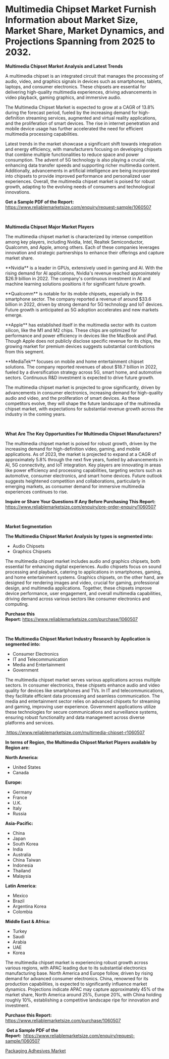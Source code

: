 <p><h1>Multimedia Chipset Market Furnish Information about Market Size, Market Share, Market Dynamics, and Projections Spanning from 2025 to 2032.</h1></p><p><strong>Multimedia Chipset Market Analysis and Latest Trends</strong></p>
<p><p>A multimedia chipset is an integrated circuit that manages the processing of audio, video, and graphics signals in devices such as smartphones, tablets, laptops, and consumer electronics. These chipsets are essential for delivering high-quality multimedia experiences, driving advancements in video playback, gaming graphics, and immersive audio. </p><p>The Multimedia Chipset Market is expected to grow at a CAGR of 13.8% during the forecast period, fueled by the increasing demand for high-definition streaming services, augmented and virtual reality applications, and the proliferation of smart devices. The rise in internet penetration and mobile device usage has further accelerated the need for efficient multimedia processing capabilities. </p><p>Latest trends in the market showcase a significant shift towards integration and energy efficiency, with manufacturers focusing on developing chipsets that combine multiple functionalities to reduce space and power consumption. The advent of 5G technology is also playing a crucial role, enhancing data transfer speeds and supporting richer multimedia content. Additionally, advancements in artificial intelligence are being incorporated into chipsets to provide improved performance and personalized user experiences. Overall, the multimedia chipset market is poised for robust growth, adapting to the evolving needs of consumers and technological innovations.</p></p>
<p><strong>Get a Sample PDF of the Report:&nbsp;</strong> <a href="https://www.reliablemarketsize.com/enquiry/request-sample/1060507?utm_campaign=3530&utm_medium=2&utm_source=Github&utm_content=ia&utm_term=22032025&utm_id=multimedia-chipset">https://www.reliablemarketsize.com/enquiry/request-sample/1060507</a></p>
<p>&nbsp;</p>
<p><strong>Multimedia Chipset Major Market Players</strong></p>
<p><p>The multimedia chipset market is characterized by intense competition among key players, including Nvidia, Intel, Realtek Semiconductor, Qualcomm, and Apple, among others. Each of these companies leverages innovation and strategic partnerships to enhance their offerings and capture market share.</p><p>**Nvidia** is a leader in GPUs, extensively used in gaming and AI. With the rising demand for AI applications, Nvidia's revenue reached approximately $26.9 billion in 2022. The company's continuous investment in AI and machine learning solutions positions it for significant future growth.</p><p>**Qualcomm** is notable for its mobile chipsets, especially in the smartphone sector. The company reported a revenue of around $33.6 billion in 2022, driven by strong demand for 5G technology and IoT devices. Future growth is anticipated as 5G adoption accelerates and new markets emerge.</p><p>**Apple** has established itself in the multimedia sector with its custom silicon, like the M1 and M2 chips. These chips are optimized for performance and power efficiency in devices like the MacBook and iPad. Though Apple does not publicly disclose specific revenue for its chips, the growing market for premium devices suggests substantial contributions from this segment.</p><p>**MediaTek** focuses on mobile and home entertainment chipset solutions. The company reported revenues of about $18.7 billion in 2022, fueled by a diversification strategy across 5G, smart home, and automotive sectors. Continuous R&D investment is expected to drive future growth.</p><p>The multimedia chipset market is projected to grow significantly, driven by advancements in consumer electronics, increasing demand for high-quality audio and video, and the proliferation of smart devices. As these competitors evolve, they will shape the future landscape of the multimedia chipset market, with expectations for substantial revenue growth across the industry in the coming years.</p></p>
<p>&nbsp;</p>
<p><strong>What Are The Key Opportunities For Multimedia Chipset Manufacturers?</strong></p>
<p><p>The multimedia chipset market is poised for robust growth, driven by the increasing demand for high-definition video, gaming, and mobile applications. As of 2023, the market is projected to expand at a CAGR of approximately 5.8% through the next five years, fueled by advancements in AI, 5G connectivity, and IoT integration. Key players are innovating in areas like power efficiency and processing capabilities, targeting sectors such as automotive, consumer electronics, and smart home devices. Future outlook suggests heightened competition and collaborations, particularly in emerging markets, as consumer demand for immersive multimedia experiences continues to rise.</p></p>
<p><strong>Inquire or Share Your Questions If Any Before Purchasing This Report:</strong> <a href="https://www.reliablemarketsize.com/enquiry/pre-order-enquiry/1060507?utm_campaign=3530&utm_medium=2&utm_source=Github&utm_content=ia&utm_term=22032025&utm_id=multimedia-chipset">https://www.reliablemarketsize.com/enquiry/pre-order-enquiry/1060507</a></p>
<p>&nbsp;</p>
<p><strong>Market Segmentation</strong></p>
<p><strong>The Multimedia Chipset Market Analysis by types is segmented into:</strong></p>
<p><ul><li>Audio Chipsets</li><li>Graphics Chipsets</li></ul></p>
<p><p>The multimedia chipset market includes audio and graphics chipsets, both essential for enhancing digital experiences. Audio chipsets focus on sound processing and playback, catering to applications in smartphones, gaming, and home entertainment systems. Graphics chipsets, on the other hand, are designed for rendering images and video, crucial for gaming, professional design, and multimedia applications. Together, these chipsets improve device performance, user engagement, and overall multimedia capabilities, driving demand across various sectors like consumer electronics and computing.</p></p>
<p><strong>Purchase this Report:&nbsp;</strong><a href="https://www.reliablemarketsize.com/purchase/1060507?utm_campaign=3530&utm_medium=2&utm_source=Github&utm_content=ia&utm_term=22032025&utm_id=multimedia-chipset">https://www.reliablemarketsize.com/purchase/1060507</a></p>
<p>&nbsp;</p>
<p><strong>The Multimedia Chipset Market Industry Research by Application is segmented into:</strong></p>
<p><ul><li>Consumer Electronics</li><li>IT and Telecommunication</li><li>Media and Entertainment</li><li>Government</li></ul></p>
<p><p>The multimedia chipset market serves various applications across multiple sectors. In consumer electronics, these chipsets enhance audio and video quality for devices like smartphones and TVs. In IT and telecommunications, they facilitate efficient data processing and seamless communication. The media and entertainment sector relies on advanced chipsets for streaming and gaming, improving user experience. Government applications utilize these technologies for secure communications and surveillance systems, ensuring robust functionality and data management across diverse platforms and services.</p></p>
<p><a href="https://www.reliablemarketsize.com/multimedia-chipset-r1060507?utm_campaign=3530&utm_medium=2&utm_source=Github&utm_content=ia&utm_term=22032025&utm_id=multimedia-chipset">&nbsp;https://www.reliablemarketsize.com/multimedia-chipset-r1060507</a></p>
<p><strong>In terms of Region, the Multimedia Chipset Market Players available by Region are:</strong></p>
<p>
    <p> <strong> North America: </strong>
        <ul>
            <li>United States</li>
            <li>Canada</li>
        </ul>
        </p> 
    <p> <strong> Europe: </strong>
        <ul>
            <li>Germany</li>
            <li>France</li>
            <li>U.K.</li>
            <li>Italy</li>
            <li>Russia</li>
        </ul>
        </p> 
    <p> <strong> Asia-Pacific: </strong>
        <ul>
            <li>China</li>
            <li>Japan</li>
            <li>South Korea</li>
            <li>India</li>
            <li>Australia</li>
            <li>China Taiwan</li>
            <li>Indonesia</li>
            <li>Thailand</li>
            <li>Malaysia</li>
        </ul>
        </p> 
    <p> <strong> Latin America: </strong>
        <ul>
            <li>Mexico</li>
            <li>Brazil</li>
            <li>Argentina Korea</li>
            <li>Colombia</li>
        </ul>
        </p> 
    <p> <strong> Middle East & Africa: </strong>
        <ul>
            <li>Turkey</li>
            <li>Saudi</li>
            <li>Arabia</li>
            <li>UAE</li>
            <li>Korea</li>
        </ul>
    </p>
    </p>
<p><p>The multimedia chipset market is experiencing robust growth across various regions, with APAC leading due to its substantial electronics manufacturing base. North America and Europe follow, driven by rising demand for advanced consumer electronics. China, renowned for its production capabilities, is expected to significantly influence market dynamics. Projections indicate APAC may capture approximately 45% of the market share, North America around 25%, Europe 20%, with China holding roughly 10%, establishing a competitive landscape ripe for innovation and investment.</p></p>
<p><strong>Purchase this Report: </strong><a href="https://www.reliablemarketsize.com/purchase/1060507?utm_campaign=3530&utm_medium=2&utm_source=Github&utm_content=ia&utm_term=22032025&utm_id=multimedia-chipset">https://www.reliablemarketsize.com/purchase/1060507</a></p>
<p>&nbsp;<strong>Get a Sample PDF of the Report:&nbsp;&nbsp;</strong><a href="https://www.reliablemarketsize.com/enquiry/request-sample/1060507?utm_campaign=3530&utm_medium=2&utm_source=Github&utm_content=ia&utm_term=22032025&utm_id=multimedia-chipset">https://www.reliablemarketsize.com/enquiry/request-sample/1060507</a></p>
<p><strong></strong></p>
<p><p><a href="https://github.com/celpabembes/Market-Research-Report-List-1/blob/main/packaging-adhesives-market.md?utm_campaign=3530&utm_medium=2&utm_source=Github&utm_content=ia&utm_term=22032025&utm_id=multimedia-chipset">Packaging Adhesives Market</a></p></p>